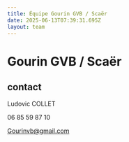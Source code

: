 ```yaml
---
title: Équipe Gourin GVB / Scaër
date: 2025-06-13T07:39:31.695Z
layout: team
---
```


# Gourin GVB / Scaër



## contact 

Ludovic COLLET

06 85 59 87 10

Gourinvb@gmail.com

